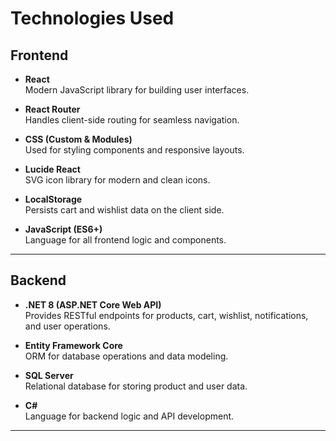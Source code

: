 # Technologies Used

## Frontend

- **React**  
  Modern JavaScript library for building user interfaces.

- **React Router**  
  Handles client-side routing for seamless navigation.

- **CSS (Custom & Modules)**  
  Used for styling components and responsive layouts.

- **Lucide React**  
  SVG icon library for modern and clean icons.

- **LocalStorage**  
  Persists cart and wishlist data on the client side.

- **JavaScript (ES6+)**  
  Language for all frontend logic and components.

---

## Backend

- **.NET 8 (ASP.NET Core Web API)**  
  Provides RESTful endpoints for products, cart, wishlist, notifications, and user operations.

- **Entity Framework Core**  
  ORM for database operations and data modeling.

- **SQL Server**  
  Relational database for storing product and user data.

- **C#**  
  Language for backend logic and API development.

---
